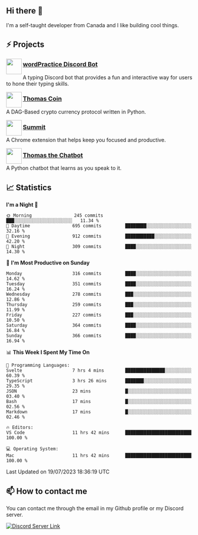 <h2>Hi there 👋</h2>

<p>I'm a self-taught developer from Canada and I like building cool things.</p>

<h2>⚡ Projects</h2>

<img align="left" src="https://i.imgur.com/BIzs17V.png" width="42" height="42" />
<h3><a target="_blank" href="https://wordpractice.principle.sh/">wordPractice Discord Bot</a></h3>
<p>A typing Discord bot that provides a fun and interactive way for users to hone their typing skills.</p>

<img align="left" src="https://i.imgur.com/4FdQpgN.png" width="42" height="42" />
<h3><a href="https://github.com/principle105/thomas-coin">Thomas Coin</a></h3>
<p>A DAG-Based crypto currency protocol written in Python.</p>

<img align="left" src="https://i.imgur.com/Ly8Atho.png" width="42" height="42" />
<h3><a href="https://summit.sh/">Summit</a></h3>
<p>A Chrome extension that helps keep you focused and productive.</p>

<img align="left" src="https://i.imgur.com/hA9YF2s.png" width="42" height="42" />
<h3><a href="https://github.com/principle105/thomasthechatbot">Thomas the Chatbot</a></h3>
<p>A Python chatbot that learns as you speak to it.</p>

<h2>📈 Statistics</h2>

<!--START_SECTION:waka-->
**I'm a Night 🦉** 

```text
🌞 Morning                245 commits         ███░░░░░░░░░░░░░░░░░░░░░░   11.34 % 
🌆 Daytime                695 commits         ████████░░░░░░░░░░░░░░░░░   32.16 % 
🌃 Evening                912 commits         ███████████░░░░░░░░░░░░░░   42.20 % 
🌙 Night                  309 commits         ████░░░░░░░░░░░░░░░░░░░░░   14.30 % 
```
📅 **I'm Most Productive on Sunday** 

```text
Monday                   316 commits         ████░░░░░░░░░░░░░░░░░░░░░   14.62 % 
Tuesday                  351 commits         ████░░░░░░░░░░░░░░░░░░░░░   16.24 % 
Wednesday                278 commits         ███░░░░░░░░░░░░░░░░░░░░░░   12.86 % 
Thursday                 259 commits         ███░░░░░░░░░░░░░░░░░░░░░░   11.99 % 
Friday                   227 commits         ███░░░░░░░░░░░░░░░░░░░░░░   10.50 % 
Saturday                 364 commits         ████░░░░░░░░░░░░░░░░░░░░░   16.84 % 
Sunday                   366 commits         ████░░░░░░░░░░░░░░░░░░░░░   16.94 % 
```


📊 **This Week I Spent My Time On** 

```text
💬 Programming Languages: 
Svelte                   7 hrs 4 mins        ███████████████░░░░░░░░░░   60.39 % 
TypeScript               3 hrs 26 mins       ███████░░░░░░░░░░░░░░░░░░   29.35 % 
JSON                     23 mins             █░░░░░░░░░░░░░░░░░░░░░░░░   03.40 % 
Bash                     17 mins             █░░░░░░░░░░░░░░░░░░░░░░░░   02.56 % 
Markdown                 17 mins             █░░░░░░░░░░░░░░░░░░░░░░░░   02.46 % 

🔥 Editors: 
VS Code                  11 hrs 42 mins      █████████████████████████   100.00 % 

💻 Operating System: 
Mac                      11 hrs 42 mins      █████████████████████████   100.00 % 
```


 Last Updated on 19/07/2023 18:36:19 UTC
<!--END_SECTION:waka-->

<h2>📫 How to contact me</h2>

You can contact me through the email in my Github profile or my Discord server.

[![Discord Server Link](https://dcbadge.vercel.app/api/server/DHnk46C)](https://discord.gg/DHnk46C)

